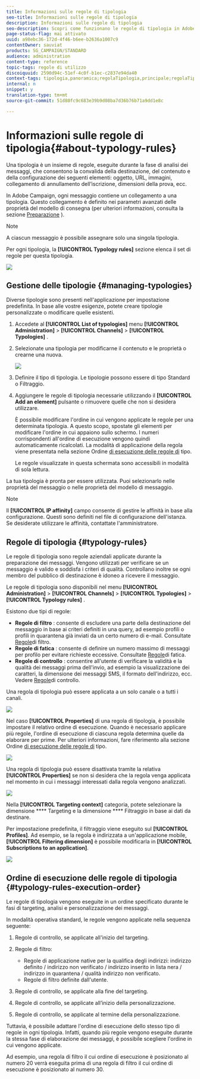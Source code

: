 ```yaml
---
title: Informazioni sulle regole di tipologia
seo-title: Informazioni sulle regole di tipologia
description: Informazioni sulle regole di tipologia
seo-description: Scopri come funzionano le regole di tipologia in Adobe Campaign.
page-status-flag: mai attivato
uuid: a98ebc36-172d-4f46-b6ee-b2636a1007c9
contentOwner: sauviat
products: SG_CAMPAIGN/STANDARD
audience: administration
content-type: reference
topic-tags: regole di utilizzo
discoiquuid: 2590d94c-51ef-4c0f-b1ec-c2837e94da40
context-tags: tipologia,panoramica;regolaTipologia,principale;regolaTipologia,panoramica
internal: n
snippet: y
translation-type: tm+mt
source-git-commit: 51d80fc9c683e39b9d08ba7d36b76b71a9dd1e8c

---
```



# Informazioni sulle regole di tipologia{#about-typology-rules}

Una tipologia è un insieme di regole, eseguite durante la fase di analisi dei messaggi, che consentono la convalida della destinazione, del contenuto e della configurazione dei seguenti elementi: oggetto, URL, immagini, collegamento di annullamento dell’iscrizione, dimensioni della prova, ecc.

In Adobe Campaign, ogni messaggio contiene un collegamento a una tipologia. Questo collegamento è definito nei parametri avanzati delle proprietà del modello di consegna (per ulteriori informazioni, consulta la sezione [Preparazione](../../administration/using/configuring-email-channel.md#preparation) ).

>[!NOTE]
>
>A ciascun messaggio è possibile assegnare solo una singola tipologia.

Per ogni tipologia, la **[!UICONTROL Typology rules]** sezione elenca il set di regole per questa tipologia.

![](assets/typology_typo-rule-list.png)

## Gestione delle tipologie {#managing-typologies}

Diverse tipologie sono presenti nell'applicazione per impostazione predefinita. In base alle vostre esigenze, potete creare tipologie personalizzate o modificare quelle esistenti.

1. Accedete al **[!UICONTROL List of typologies]** menu **[!UICONTROL Administration]** &gt; **[!UICONTROL Channels]** &gt; **[!UICONTROL Typologies]** .
1. Selezionate una tipologia per modificarne il contenuto e le proprietà o crearne una nuova.

   ![](assets/typology_list.png)

1. Definire il tipo di tipologia. Le tipologie possono essere di tipo Standard o Filtraggio.
1. Aggiungere le regole di tipologia necessarie utilizzando il **[!UICONTROL Add an element]** pulsante o rimuovere quelle che non si desidera utilizzare.

   È possibile modificare l'ordine in cui vengono applicate le regole per una determinata tipologia. A questo scopo, spostate gli elementi per modificare l'ordine in cui appaiono sullo schermo. I numeri corrispondenti all'ordine di esecuzione vengono quindi automaticamente ricalcolati. La modalità di applicazione della regola viene presentata nella sezione Ordine [di esecuzione delle regole di](#typology-rules-execution-order) tipo.

   Le regole visualizzate in questa schermata sono accessibili in modalità di sola lettura.

La tua tipologia è pronta per essere utilizzata. Puoi selezionarlo nelle proprietà del messaggio o nelle proprietà del modello di messaggio.

>[!NOTE]
>
>Il **[!UICONTROL IP affinity]** campo consente di gestire le affinità in base alla configurazione. Questi sono definiti nel file di configurazione dell'istanza. Se desiderate utilizzare le affinità, contattate l'amministratore.

## Regole di tipologia {#typology-rules}

Le regole di tipologia sono regole aziendali applicate durante la preparazione dei messaggi. Vengono utilizzati per verificare se un messaggio è valido e soddisfa i criteri di qualità. Controllano inoltre se ogni membro del pubblico di destinazione è idoneo a ricevere il messaggio.

Le regole di tipologia sono disponibili nel menu **[!UICONTROL Administration]** &gt; **[!UICONTROL Channels]** &gt; **[!UICONTROL Typologies]** &gt; **[!UICONTROL Typology rules]** .

Esistono due tipi di regole:

* **Regole di filtro** : consente di escludere una parte della destinazione del messaggio in base ai criteri definiti in una query, ad esempio profili o profili in quarantena già inviati da un certo numero di e-mail. Consultate [Regole](../../administration/using/filtering-rules.md)di filtro.
* **Regole di fatica** : consente di definire un numero massimo di messaggi per profilo per evitare richieste eccessive. Consultate [Regole](../../administration/using/fatigue-rules.md)di fatica.
* **Regole di controllo** : consentire all'utente di verificare la validità e la qualità dei messaggi prima dell'invio, ad esempio la visualizzazione dei caratteri, la dimensione dei messaggi SMS, il formato dell'indirizzo, ecc. Vedere [Regole](../../administration/using/control-rules.md)di controllo.

Una regola di tipologia può essere applicata a un solo canale o a tutti i canali.

![](assets/typology_channel.png)

Nel caso **[!UICONTROL Properties]** di una regola di tipologia, è possibile impostare il relativo ordine di esecuzione. Quando è necessario applicare più regole, l'ordine di esecuzione di ciascuna regola determina quelle da elaborare per prime. Per ulteriori informazioni, fare riferimento alla sezione Ordine [di esecuzione delle regole di](#typology-rules-execution-order) tipo.

![](assets/typology_rule-active.png)

Una regola di tipologia può essere disattivata tramite la relativa **[!UICONTROL Properties]** se non si desidera che la regola venga applicata nel momento in cui i messaggi interessati dalla regola vengono analizzati.

![](assets/typology_rule-order.png)

Nella **[!UICONTROL Targeting context]** categoria, potete selezionare la dimensione **** Targeting e la dimensione **** Filtraggio in base ai dati da destinare.

Per impostazione predefinita, il filtraggio viene eseguito sul **[!UICONTROL Profiles]**. Ad esempio, se la regola è indirizzata a un'applicazione mobile, **[!UICONTROL Filtering dimension]** è possibile modificarla in **[!UICONTROL Subscriptions to an application]**.

![](assets/typology_rule-order_2.png)

## Ordine di esecuzione delle regole di tipologia {#typology-rules-execution-order}

Le regole di tipologia vengono eseguite in un ordine specificato durante le fasi di targeting, analisi e personalizzazione dei messaggi.

In modalità operativa standard, le regole vengono applicate nella sequenza seguente:

1. Regole di controllo, se applicate all'inizio del targeting.
1. Regole di filtro:

   * Regole di applicazione native per la qualifica degli indirizzi: indirizzo definito / indirizzo non verificato / indirizzo inserito in lista nera / indirizzo in quarantena / qualità indirizzo non verificato.
   * Regole di filtro definite dall'utente.

1. Regole di controllo, se applicate alla fine del targeting.
1. Regole di controllo, se applicate all’inizio della personalizzazione.
1. Regole di controllo, se applicate al termine della personalizzazione.

Tuttavia, è possibile adattare l'ordine di esecuzione dello stesso tipo di regole in ogni tipologia. Infatti, quando più regole vengono eseguite durante la stessa fase di elaborazione dei messaggi, è possibile scegliere l'ordine in cui vengono applicate.

Ad esempio, una regola di filtro il cui ordine di esecuzione è posizionato al numero 20 verrà eseguita prima di una regola di filtro il cui ordine di esecuzione è posizionato al numero 30.
